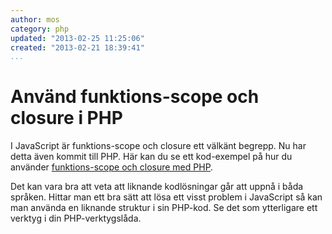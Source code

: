 ```yaml
---
author: mos
category: php
updated: "2013-02-25 11:25:06"
created: "2013-02-21 18:39:41"
...
```

Använd funktions-scope och closure i PHP
==================================

I JavaScript är funktions-scope och closure ett välkänt begrepp. Nu har detta även kommit till PHP. Här kan du se ett kod-exempel på hur du använder [funktions-scope och closure med PHP](kod-exempel/anonymous_functions_with_closures_in_php).

Det kan vara bra att veta att liknande kodlösningar går att uppnå i båda språken. Hittar man ett bra sätt att lösa ett visst problem i JavaScript så kan man använda en liknande struktur i sin PHP-kod. Se det som ytterligare ett verktyg i din PHP-verktygslåda.
